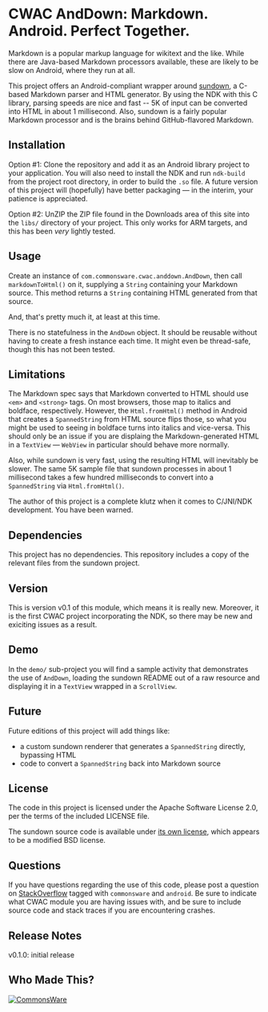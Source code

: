 CWAC AndDown: Markdown. Android. Perfect Together.
==================================================

Markdown is a popular markup language for wikitext and the like.
While there are Java-based Markdown processors available, these are
likely to be slow on Android, where they run at all.

This project offers an Android-compliant wrapper around [sundown](https://github.com/tanoku/sundown),
a C-based Markdown parser and HTML generator. By using the NDK with this
C library, parsing speeds are nice and fast -- 5K of input can be
converted into HTML in about 1 millisecond. Also, sundown is a fairly
popular Markdown processor and is the brains behind GitHub-flavored Markdown.

Installation
------------
Option #1: Clone the repository and add it as an Android library project to your
application. You will also need to install the NDK and run `ndk-build`
from the project root directory, in order to build the `.so` file. A future
version of this project will (hopefully) have better packaging &mdash;
in the interim, your patience is appreciated.

Option #2: UnZIP the ZIP file found in the Downloads area of this site into
the `libs/` directory of your project. This only works for ARM targets, and
this has been *very* lightly tested.

Usage
-----
Create an instance of `com.commonsware.cwac.anddown.AndDown`, then call
`markdownToHtml()` on it, supplying
a `String` containing your Markdown source. This method returns a `String`
containing HTML generated from that source.

And, that's pretty much it, at least at this time.

There is no statefulness in the `AndDown` object. It should be reusable
without having to create a fresh instance each time. It might even
be thread-safe, though this has not been tested.

Limitations
-----------
The Markdown spec says that Markdown converted to HTML should use
`<em>` and `<strong>` tags. On most browsers, those map to italics and
boldface, respectively. However, the `Html.fromHtml()` method in Android
that creates a `SpannedString` from HTML source flips those, so what you
might be used to seeing in boldface turns into italics and vice-versa.
This should only be an issue if you are displaing the Markdown-generated
HTML in a `TextView` &mdash; `WebView` in particular should behave more
normally.

Also, while sundown is very fast, using the resulting HTML will inevitably
be slower. The same 5K sample file that sundown processes in about 1
millisecond takes a few hundred milliseconds to convert into a `SpannedString`
via `Html.fromHtml()`.

The author of this project is a complete klutz when it comes to C/JNI/NDK
development. You have been warned.

Dependencies
------------
This project has no dependencies. This repository includes a copy of the
relevant files from the sundown project.

Version
-------
This is version v0.1 of this module, which means it is really new. Moreover,
it is the first CWAC project incorporating the NDK, so there may be new
and exiciting issues as a result.

Demo
----
In the `demo/` sub-project you will find
a sample activity that demonstrates the use of `AndDown`, loading the
sundown README out of a raw resource and displaying it in a `TextView`
wrapped in a `ScrollView`.

Future
------
Future editions of this project will add things like:

 - a custom sundown renderer that generates a `SpannedString` directly, bypassing HTML
 - code to convert a `SpannedString` back into Markdown source

License
-------
The code in this project is licensed under the Apache
Software License 2.0, per the terms of the included LICENSE
file.

The sundown source code is available under [its own license](https://github.com/tanoku/sundown),
which appears to be a modified BSD license.

Questions
---------
If you have questions regarding the use of this code, please post a question
on [StackOverflow](http://stackoverflow.com/questions/ask) tagged with `commonsware` and `android`. Be sure to indicate
what CWAC module you are having issues with, and be sure to include source code 
and stack traces if you are encountering crashes.

Release Notes
-------------
v0.1.0: initial release

Who Made This?
--------------
<a href="http://commonsware.com">![CommonsWare](http://commonsware.com/images/logo.png)</a>

